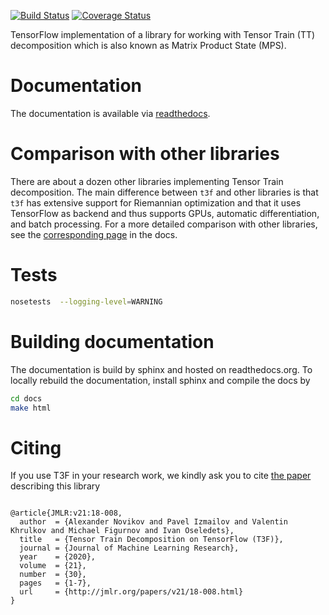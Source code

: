 [![Build Status](https://travis-ci.org/Bihaqo/t3f.svg?branch=develop)](https://travis-ci.org/Bihaqo/t3f)
[![Coverage Status](https://coveralls.io/repos/github/Bihaqo/t3f/badge.svg?branch=develop)](https://coveralls.io/github/Bihaqo/t3f?branch=develop)

TensorFlow implementation of a library for working with Tensor Train (TT) decomposition which is also known as Matrix Product State (MPS).

# Documentation
The documentation is available via [readthedocs](https://t3f.readthedocs.io/en/latest/index.html).

# Comparison with other libraries
There are about a dozen other libraries implementing Tensor Train decomposition. 
The main difference between `t3f` and other libraries is that `t3f` has extensive support for Riemannian optimization and that it uses TensorFlow as backend and thus supports GPUs, automatic differentiation, and batch processing. For a more detailed comparison with other libraries, see the [corresponding page](https://t3f.readthedocs.io/en/latest/comparison.html) in the docs.

# Tests
```bash
nosetests  --logging-level=WARNING
```

# Building documentation
The documentation is build by sphinx and hosted on readthedocs.org. To locally rebuild the documentation, install sphinx and compile the docs by
```bash
cd docs
make html
```

# Citing
If you use T3F in your research work, we kindly ask you to cite [the paper](http://jmlr.org/papers/v21/18-008.html) describing this library
```

@article{JMLR:v21:18-008,
  author  = {Alexander Novikov and Pavel Izmailov and Valentin Khrulkov and Michael Figurnov and Ivan Oseledets},
  title   = {Tensor Train Decomposition on TensorFlow (T3F)},
  journal = {Journal of Machine Learning Research},
  year    = {2020},
  volume  = {21},
  number  = {30},
  pages   = {1-7},
  url     = {http://jmlr.org/papers/v21/18-008.html}
}
```